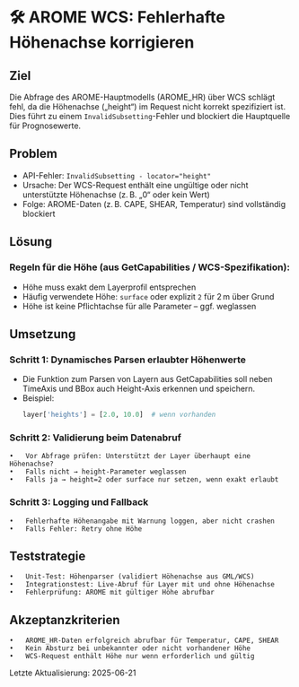 # 🛠️ AROME WCS: Fehlerhafte Höhenachse korrigieren

## Ziel
Die Abfrage des AROME-Hauptmodells (AROME_HR) über WCS schlägt fehl, da die Höhenachse („height“) im Request nicht korrekt spezifiziert ist. Dies führt zu einem `InvalidSubsetting`-Fehler und blockiert die Hauptquelle für Prognosewerte.

## Problem
- API-Fehler: `InvalidSubsetting - locator="height"`
- Ursache: Der WCS-Request enthält eine ungültige oder nicht unterstützte Höhenachse (z. B. „0“ oder kein Wert)
- Folge: AROME-Daten (z. B. CAPE, SHEAR, Temperatur) sind vollständig blockiert

## Lösung
### Regeln für die Höhe (aus GetCapabilities / WCS-Spezifikation):
- Höhe muss exakt dem Layerprofil entsprechen
- Häufig verwendete Höhe: `surface` oder explizit `2` für 2 m über Grund
- Höhe ist keine Pflichtachse für alle Parameter – ggf. weglassen

## Umsetzung

### Schritt 1: Dynamisches Parsen erlaubter Höhenwerte
- Die Funktion zum Parsen von Layern aus GetCapabilities soll neben TimeAxis und BBox auch Height-Axis erkennen und speichern.
- Beispiel:
  ```python
  layer['heights'] = [2.0, 10.0]  # wenn vorhanden

### Schritt 2: Validierung beim Datenabruf
	•	Vor Abfrage prüfen: Unterstützt der Layer überhaupt eine Höhenachse?
	•	Falls nicht → height-Parameter weglassen
	•	Falls ja → height=2 oder surface nur setzen, wenn exakt erlaubt

### Schritt 3: Logging und Fallback
	•	Fehlerhafte Höhenangabe mit Warnung loggen, aber nicht crashen
	•	Falls Fehler: Retry ohne Höhe

## Teststrategie
	•	Unit-Test: Höhenparser (validiert Höhenachse aus GML/WCS)
	•	Integrationstest: Live-Abruf für Layer mit und ohne Höhenachse
	•	Fehlerprüfung: AROME mit gültiger Höhe abrufbar

## Akzeptanzkriterien
	•	AROME_HR-Daten erfolgreich abrufbar für Temperatur, CAPE, SHEAR
	•	Kein Absturz bei unbekannter oder nicht vorhandener Höhe
	•	WCS-Request enthält Höhe nur wenn erforderlich und gültig

Letzte Aktualisierung: 2025-06-21